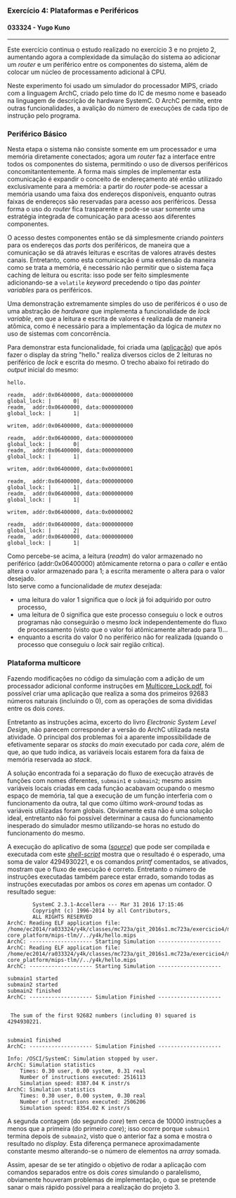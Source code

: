 ### Exercício 4: Plataformas e Periféricos
#### 033324 - Yugo Kuno

---

Este exercício continua o estudo realizado no exercício 3 e no projeto 2, aumentando agora a complexidade da simulação do sistema ao adicionar um _router_ e um periférico entre os componentes do sistema, além de colocar um núcleo de processamento adicional à CPU.

Neste experimento foi usado um simulador do processador MIPS, criado com a linguagem ArchC, criado pelo time do IC de mesmo nome e baseado na linguagem de descrição de hardware SystemC. O ArchC permite, entre outras funcionalidades, a avalição do número de execuções de cada tipo de instrução pelo programa.

### Periférico Básico

Nesta etapa o sistema não consiste somente em um processador e uma memória diretamente conectados; agora um _router_ faz a interface entre todos os componentes do sistema, permitindo o uso de diversos periféricos concomitantentemente. A forma mais simples de implementar esta comunicação é expandir o conceito de endereçamento até então utilizado exclusivamente para a memória: a partir do _router_ pode-se acessar a memória usando uma faixa dos endereços disponíveis, enquanto outras faixas de endereços são reservadas para acesso aos periféricos. Dessa forma o uso do _router_ fica trasparente e pode-se usar somente uma estratégia integrada de comunicação para acesso aos diferentes componentes.

O acesso destes componentes então se dá simplesmente criando _pointers_ para os endereços das _ports_ dos periféricos, de maneira que a comunicação se dá através leituras e escritas de valores através destes canais. Entretanto, como esta comunicação é uma extensão da maneira como se trata a memória, é necessário não permitir que o sistema faça caching de leitura ou escrita: isso pode ser feito simplesmente adicionando-se a `volatile` _keyword_ precedendo o tipo das _pointer variables_ para os periféricos.

Uma demonstração extremamente simples do uso de periféricos é o uso de uma abstração de _hardware_ que implementa a funcionalidade de _lock variable_, em que a leitura e escrita de valores é realizada de maneira atômica, como é necessário para a implementação da lógica de _mutex_ no uso de sistemas com concorrência.

Para demonstrar esta funcionalidade, foi criada uma ([aplicação](basic_peripheral/y4k/hello.c)) que após fazer o display da string "hello." realiza diversos ciclos de 2 leituras no periférico de _lock_ e escrita do mesmo. O trecho abaixo foi retirado do _output_ inicial do mesmo:  
```
hello.

readm,  addr:0x06400000, data:0000000000
global_lock: |       0|
readm,  addr:0x06400000, data:0000000000
global_lock: |       1|

writem, addr:0x06400000, data:0000000000

readm,  addr:0x06400000, data:0000000000
global_lock: |       0|
readm,  addr:0x06400000, data:0000000000
global_lock: |       1|

writem, addr:0x06400000, data:0x00000001

readm,  addr:0x06400000, data:0000000000
global_lock: |       1|
readm,  addr:0x06400000, data:0000000000
global_lock: |       1|

writem, addr:0x06400000, data:0x00000002

readm,  addr:0x06400000, data:0000000000
global_lock: |       2|
readm,  addr:0x06400000, data:0000000000
global_lock: |       1|
```

Como percebe-se acima, a leitura (_readm_) do valor armazenado no periférico (addr:0x06400000) atômicamente retorna o para o _caller_ e então altera o valor armazenado para 1; a escrita meramente o altera para o valor desejado.  
Isto serve como a funcionalidade de _mutex_ desejada:
- uma leitura do valor 1 significa que o _lock_ já foi adquirido por outro processo,
- uma leitura de 0 significa que este processo conseguiu o lock e outros programas não conseguirão o mesmo _lock_ independentemente do fluxo de processamento (visto que o valor foi atômicamente alterado para 1)...
- enquanto a escrita do valor 0 no periférico não for realizada (quando o processo que conseguiu o _lock_ sair região crítica).



### Plataforma multicore

Fazendo modificações no código da simulação com a adição de um processador adicional conforme instruções em [Multicore_Lock.pdf](./Multicore_Lock.pdf), foi possível criar uma aplicação que realiza a soma dos primeiros 92683 números naturais (incluindo o 0), com as operações de soma divididas entre os dois _cores_.

Entretanto as instruções acima, excerto do livro _Electronic System Level Design_, não parecem corresponder a versão do ArchC utilizada nesta atividade. O principal dos problemas foi a aparente impossibilidade de efetivamente separar os _stacks_ do _main_ executado por cada _core_, além de que, ao que tudo indica, as variáveis locais estarem fora da faixa de memória reservada ao _stack_.

A solução encontrada foi a separação do fluxo de execução através de funções com nomes diferentes, `submain1` e `submain2`; mesmo assim variáveis locais criadas em cada função acabavam ocupando o mesmo espaço de memória, tal que a execução de um função interferia com o funcionamento da outra, tal que como último _work-around_ todas as variáveis utilizadas foram globais. Obviamente esta não é uma solução ideal, entretanto não foi possível determinar a causa do funcionamento inesperado do simulador mesmo utilizando-se horas no estudo do funcionamento do mesmo.

A execução do aplicativo de soma ([_source_](multi-core_platform/y4k/hello.c)) que pode ser compilada e executada com este [_shell-script_](multi-core_platform/y4k/do_all.sh) mostra que o resultado é o esperado, uma soma de valor 4294930221, e os comandos _printf_ comentados, se ativados, mostram que o fluxo de execução é correto. Entretanto o número de instruções executadas também parece estar errado, somando todas as instruções executadas por ambos os _cores_ em apenas um contador. O resultado segue:  
```
        SystemC 2.3.1-Accellera --- Mar 31 2016 17:15:46
        Copyright (c) 1996-2014 by all Contributors,
        ALL RIGHTS RESERVED
ArchC: Reading ELF application file: /home/ec2014/ra033324/y4k/classes/mc723a/git_2016s1.mc723a/exercicio4/multi-core_platform/mips-tlm//../y4k/hello.mips
ArchC: -------------------- Starting Simulation --------------------
ArchC: Reading ELF application file: /home/ec2014/ra033324/y4k/classes/mc723a/git_2016s1.mc723a/exercicio4/multi-core_platform/mips-tlm//../y4k/hello.mips
ArchC: -------------------- Starting Simulation --------------------

submain1 started
submain2 started
submain2 finished
ArchC: -------------------- Simulation Finished --------------------


 The sum of the first 92682 numbers (including 0) squared is 4294930221.


submain1 finished
ArchC: -------------------- Simulation Finished --------------------

Info: /OSCI/SystemC: Simulation stopped by user.
ArchC: Simulation statistics
    Times: 0.30 user, 0.00 system, 0.31 real
    Number of instructions executed: 2516113
    Simulation speed: 8387.04 K instr/s
ArchC: Simulation statistics
    Times: 0.30 user, 0.00 system, 0.30 real
    Number of instructions executed: 2506206
    Simulation speed: 8354.02 K instr/s
```

A segunda contagem (do segundo _core_) tem cerca de 10000 instruções a menos que a primeira (do primeiro _core_); isso ocorre porque `submain1` termina depois de `submain2`, visto que o anterior faz a soma e mostra o resultado no _display_. Esta diferença permanece aproximadamente constante mesmo alterando-se o número de elementos na _array_ somada.

Assim, apesar de se ter atingido o objetivo de rodar a aplicação com comandos separados entre os dois _cores_ simulando o paralelismo, obviamente houveram problemas de implementação, o que se pretende sanar o mais rápido possível para a realização do projeto 3.
